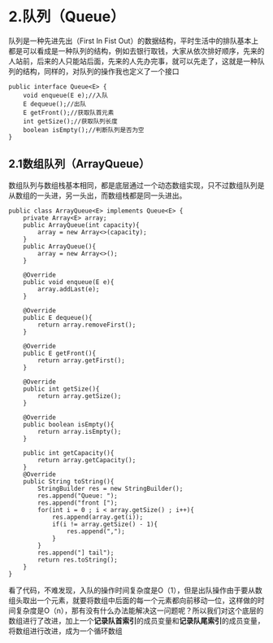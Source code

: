 # 2.队列（Queue）
队列是一种先进先出（First In Fist Out）的数据结构，平时生活中的排队基本上都是可以看成是一种队列的结构，例如去银行取钱，大家从依次排好顺序，先来的人站前，后来的人只能站后面，先来的人先办完事，就可以先走了，这就是一种队列的结构，同样的，对队列的操作我也定义了一个接口

```
public interface Queue<E> {
    void enqueue(E e);//入队
    E dequeue();//出队
    E getFront();//获取队首元素
    int getSize();//获取队列长度
    boolean isEmpty();//判断队列是否为空
}

```

## 2.1数组队列（ArrayQueue）
数组队列与数组栈基本相同，都是底层通过一个动态数组实现，只不过数组队列是从数组的一头进，另一头出，而数组栈都是同一头进出。

```
public class ArrayQueue<E> implements Queue<E> {
    private Array<E> array;
    public ArrayQueue(int capacity){
        array = new Array<>(capacity);
    }
    public ArrayQueue(){
        array = new Array<>();
    }

    @Override
    public void enqueue(E e){
        array.addLast(e);
    }

    @Override
    public E dequeue(){
        return array.removeFirst();
    }

    @Override
    public E getFront(){
        return array.getFirst();
    }

    @Override
    public int getSize(){
        return array.getSize();
    }

    @Override
    public boolean isEmpty(){
        return array.isEmpty();
    }

    public int getCapacity(){
        return array.getCapacity();
    }
    @Override
    public String toString(){
        StringBuilder res = new StringBuilder();
        res.append("Queue: ");
        res.append("front [");
        for(int i = 0 ; i < array.getSize() ; i++){
            res.append(array.get(i));
            if(i != array.getSize() - 1){
                res.append(",");
            }
        }
        res.append("] tail");
        return res.toString();
    }
}

```
看了代码，不难发现，入队的操作时间复杂度是O（1），但是出队操作由于要从数组头取出一个元素，就要将数组中后面的每一个元素都向前移动一位，这样做的时间复杂度是O（n），那有没有什么办法能解决这一问题呢？所以我们对这个底层的数组进行了改进，加上一个**记录队首索引**的成员变量和**记录队尾索引**的成员变量，将数组进行改进，成为一个循环数组